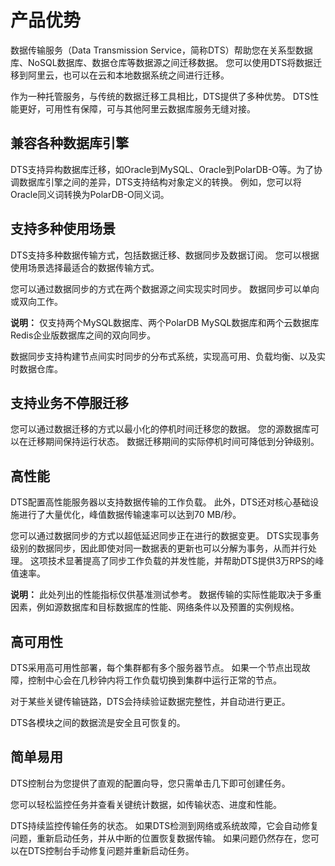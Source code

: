 # 产品优势

数据传输服务（Data Transmission Service，简称DTS）帮助您在关系型数据库、NoSQL数据库、数据仓库等数据源之间迁移数据。 您可以使用DTS将数据迁移到阿里云，也可以在云和本地数据系统之间进行迁移。

作为一种托管服务，与传统的数据迁移工具相比，DTS提供了多种优势。 DTS性能更好，可用性有保障，可与其他阿里云数据库服务无缝对接。

## 兼容各种数据库引擎

DTS支持异构数据库迁移，如Oracle到MySQL、Oracle到PolarDB-O等。为了协调数据库引擎之间的差异，DTS支持结构对象定义的转换。 例如，您可以将Oracle同义词转换为PolarDB-O同义词。

## 支持多种使用场景

DTS支持多种数据传输方式，包括数据迁移、数据同步及数据订阅。 您可以根据使用场景选择最适合的数据传输方式。

您可以通过数据同步的方式在两个数据源之间实现实时同步。 数据同步可以单向或双向工作。

**说明：** 仅支持两个MySQL数据库、两个PolarDB MySQL数据库和两个云数据库Redis企业版数据库之间的双向同步。

数据同步支持构建节点间实时同步的分布式系统，实现高可用、负载均衡、以及实时数据仓库。

## 支持业务不停服迁移

您可以通过数据迁移的方式以最小化的停机时间迁移您的数据。 您的源数据库可以在迁移期间保持运行状态。 数据迁移期间的实际停机时间可降低到分钟级别。

## 高性能

DTS配置高性能服务器以支持数据传输的工作负载。 此外，DTS还对核心基础设施进行了大量优化，峰值数据传输速率可以达到70 MB/秒。

您可以通过数据同步的方式以超低延迟同步正在进行的数据变更。 DTS实现事务级别的数据同步，因此即使对同一数据表的更新也可以分解为事务，从而并行处理。 这项技术显著提高了同步工作负载的并发性能，并帮助DTS提供3万RPS的峰值速率。

**说明：** 此处列出的性能指标仅供基准测试参考。 数据传输的实际性能取决于多重因素，例如源数据库和目标数据库的性能、网络条件以及预置的实例规格。

## 高可用性

DTS采用高可用性部署，每个集群都有多个服务器节点。 如果一个节点出现故障，控制中心会在几秒钟内将工作负载切换到集群中运行正常的节点。

对于某些关键传输链路，DTS会持续验证数据完整性，并自动进行更正。

DTS各模块之间的数据流是安全且可恢复的。

## 简单易用

DTS控制台为您提供了直观的配置向导，您只需单击几下即可创建任务。

您可以轻松监控任务并查看关键统计数据，如传输状态、进度和性能。

DTS持续监控传输任务的状态。 如果DTS检测到网络或系统故障，它会自动修复问题，重新启动任务，并从中断的位置恢复数据传输。 如果问题仍然存在，您可以在DTS控制台手动修复问题并重新启动任务。

